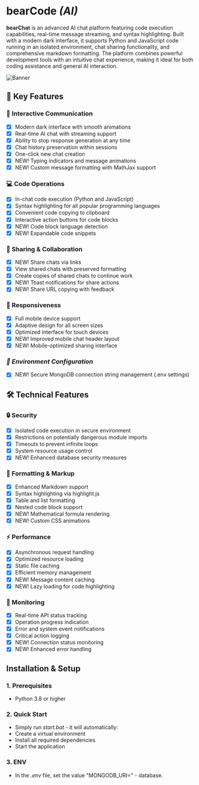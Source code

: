 # bearCode *(AI)*
**bearChat** is an advanced AI chat platform featuring code execution capabilities, real-time message streaming, and syntax highlighting. Built with a modern dark interface, it supports Python and JavaScript code running in an isolated environment, chat sharing functionality, and comprehensive markdown formatting. The platform combines powerful development tools with an intuitive chat experience, making it ideal for both coding assistance and general AI interaction.

<img alt="Banner" src="https://cdn.glitch.global/7692d008-7928-4e9e-9e44-279f388f1c43/ff986a2d-5fc9-4278-882c-736f2c43efbf.image.png?v=1738593611187">

## 🚀 Key Features
### 💬 Interactive Communication
- [x] Modern dark interface with smooth animations
- [x] Real-time AI chat with streaming support
- [x] Ability to stop response generation at any time
- [x] Chat history preservation within sessions
- [x] One-click new chat creation
- [x] NEW! Typing indicators and message animations
- [x] NEW! Custom message formatting with MathJax support

### 💻 Code Operations
- [x] In-chat code execution (Python and JavaScript)
- [x] Syntax highlighting for all popular programming languages
- [x] Convenient code copying to clipboard
- [x] Interactive action buttons for code blocks
- [x] NEW! Code block language detection
- [x] NEW! Expandable code snippets

### 🔄 Sharing & Collaboration
- [x] NEW! Share chats via links
- [x] View shared chats with preserved formatting
- [x] Create copies of shared chats to continue work
- [x] NEW! Toast notifications for share actions
- [x] NEW! Share URL copying with feedback

### 📱 Responsiveness
- [x] Full mobile device support
- [x] Adaptive design for all screen sizes
- [x] Optimized interface for touch devices
- [x] NEW! Improved mobile chat header layout
- [x] NEW! Mobile-optimized sharing interface

### *🔐 Environment Configuration*
- [x] NEW! Secure MongoDB connection string management (.env settings)

## 🛠 Technical Features
### 🔒 Security
- [x] Isolated code execution in secure environment
- [x] Restrictions on potentially dangerous module imports
- [x] Timeouts to prevent infinite loops
- [x] System resource usage control
- [x] NEW! Enhanced database security measures

### 🎨 Formatting & Markup
- [x] Enhanced Markdown support
- [x] Syntax highlighting via highlight.js
- [x] Table and list formatting
- [x] Nested code block support
- [x] NEW! Mathematical formula rendering
- [x] NEW! Custom CSS animations

### ⚡ Performance
- [x] Asynchronous request handling
- [x] Optimized resource loading
- [x] Static file caching
- [x] Efficient memory management
- [x] NEW! Message content caching
- [x] NEW! Lazy loading for code highlighting

### 🔄 Monitoring
- [x] Real-time API status tracking
- [x] Operation progress indication
- [x] Error and system event notifications
- [x] Critical action logging
- [x] NEW! Connection status monitoring
- [x] NEW! Enhanced error handling

## Installation & Setup
### 1. Prerequisites
- Python 3.8 or higher

### 2. Quick Start
- Simply run *start.bat* - it will automatically:
- Create a virtual environment
- Install all required dependencies
- Start the application

### 3. ENV
- In the *.env* file, set the value "MONGODB_URI=" - database.
